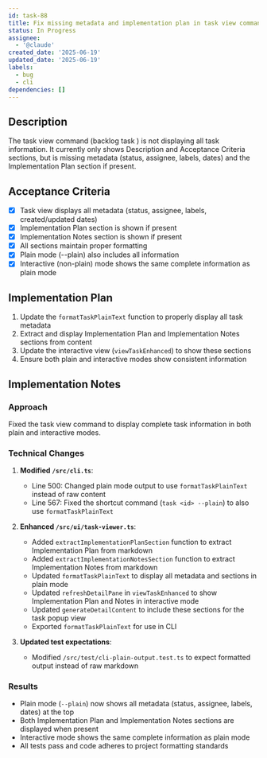 ```yaml
---
id: task-88
title: Fix missing metadata and implementation plan in task view command
status: In Progress
assignee:
  - '@claude'
created_date: '2025-06-19'
updated_date: '2025-06-19'
labels:
  - bug
  - cli
dependencies: []
---
```


## Description

The task view command (backlog task <id>) is not displaying all task information. It currently only shows Description and Acceptance Criteria sections, but is missing metadata (status, assignee, labels, dates) and the Implementation Plan section if present.

## Acceptance Criteria

- [x] Task view displays all metadata (status, assignee, labels, created/updated dates)
- [x] Implementation Plan section is shown if present
- [x] Implementation Notes section is shown if present
- [x] All sections maintain proper formatting
- [x] Plain mode (--plain) also includes all information
- [x] Interactive (non-plain) mode shows the same complete information as plain mode

## Implementation Plan

1. Update the `formatTaskPlainText` function to properly display all task metadata
2. Extract and display Implementation Plan and Implementation Notes sections from content
3. Update the interactive view (`viewTaskEnhanced`) to show these sections
4. Ensure both plain and interactive modes show consistent information

## Implementation Notes

### Approach
Fixed the task view command to display complete task information in both plain and interactive modes.

### Technical Changes
1. **Modified `/src/cli.ts`**:
   - Line 500: Changed plain mode output to use `formatTaskPlainText` instead of raw content
   - Line 567: Fixed the shortcut command (`task <id> --plain`) to also use `formatTaskPlainText`

2. **Enhanced `/src/ui/task-viewer.ts`**:
   - Added `extractImplementationPlanSection` function to extract Implementation Plan from markdown
   - Added `extractImplementationNotesSection` function to extract Implementation Notes from markdown
   - Updated `formatTaskPlainText` to display all metadata and sections in plain mode
   - Updated `refreshDetailPane` in `viewTaskEnhanced` to show Implementation Plan and Notes in interactive mode
   - Updated `generateDetailContent` to include these sections for the task popup view
   - Exported `formatTaskPlainText` for use in CLI

3. **Updated test expectations**:
   - Modified `/src/test/cli-plain-output.test.ts` to expect formatted output instead of raw markdown

### Results
- Plain mode (`--plain`) now shows all metadata (status, assignee, labels, dates) at the top
- Both Implementation Plan and Implementation Notes sections are displayed when present
- Interactive mode shows the same complete information as plain mode
- All tests pass and code adheres to project formatting standards

